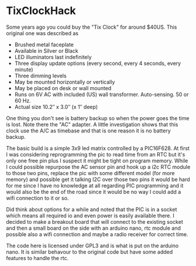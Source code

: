 # TixClockHack
Some years ago you could buy the "Tix Clock" for around $40US.
This original one was described as
* Brushed metal faceplate
* Available in Silver or Black
* LED illuminators last indefinitely
* Three display update options (every second, every 4 seconds, every minute)
* Three dimming levels
* May be mounted horizontally or vertically
* May be placed on desk or wall mounted
* Runs on 6V AC with included (US) wall transformer. Auto-sensing. 50 or 60 Hz.
* Actual size 10.2″ x 3.0″ (x 1″ deep)

One thing you don't see is battery backup so when the power goes the time is lost. Note there the "AC" adapter. A little investigation shows that this clock use the A/C as timebase and that is one reason it is no battery backup.

The basic build is a simple 3x9 led matrix controlled by a PIC16F628. At first I was considering reprogramming the pic to read time from an RTC but it's only one free pin plus I suspect it might be tight on program memory. While I could possible repurpose the AC sensor pin and hook up a i2c RTC module to those two pins, replace the pic with some different model (for more memory) and possible get it talking I2C over those two pins it would be hard for me since I have no knowledge at all regarding PIC programming and it would also be the end of the road since it would be no way I could add a wifi connection to it or so.

Did think about options for a while and noted that the PIC is in a socket which means all required io and even power is easily available there. I decided to make a breakout board that will connect to the existing socket and then a small board on the side with an arduino nano, rtc module and possible also a wifi connection and maybe a radio receiver for correct time.

The code here is licensed under GPL3 and is what is put on the arduino nano. It is similar behavour to the original code but have some added features to handle the rtc.


